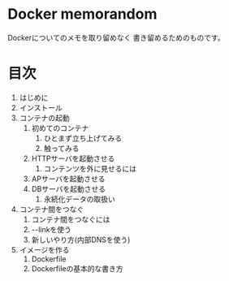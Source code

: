 # Docker memorandom

Dockerについてのメモを取り留めなく
書き留めるためのものです。

# 目次
1. はじめに 
1. インストール
1. コンテナの起動
    1. 初めてのコンテナ
        1. ひとまず立ち上げてみる
        1. 触ってみる
    1. HTTPサーバを起動させる
        1. コンテンツを外に見せるには
    1. APサーバを起動させる
    1. DBサーバを起動させる
        1. 永続化データの取扱い
1. コンテナ間をつなぐ
    1. コンテナ間をつなぐには
    1. --linkを使う
    1. 新しいやり方(内部DNSを使う)
1. イメージを作る
    1. Dockerfile
    1. Dockerfileの基本的な書き方
    